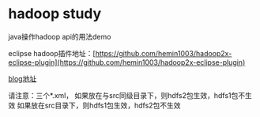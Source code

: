# hadoop study

java操作hadoop api的用法demo

eclipse hadoop插件地址：[https://github.com/hemin1003/hadoop2x-eclipse-plugin](https://github.com/hemin1003/hadoop2x-eclipse-plugin)

[blog地址](http://blog.csdn.net/hemin1003/article/category/6985523)

请注意：三个*.xml，
如果放在与src同级目录下，则hdfs2包生效，hdfs1包不生效
如果放在src目录下，则hdfs1包生效，hdfs2包不生效
